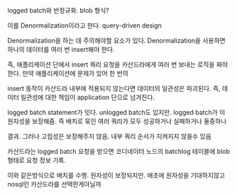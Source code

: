 logged batch와 반정규화. blob 형식?



이를 Denormalization이라고 한다. query-driven design





Denormalization을 하는 데 주의해야할 요소가 있다. Denormalization을 사용하면 하나의 데이터를 여러 번 insert해야 한다. 

즉, 애플리케이션 단에서 insert 쿼리 요청을 카산드라에게 여러 번 보내는 로직을 짜야 한다. 만약 애플리케이션에 문제가 있어 한 번의

insert 동작이 카산드라 내부에 적용되지 않는다면 데이터의 일관성은 파괴된다. 즉, 데이터 일관성에 대한 책임이 application 단으로 넘겨진다.


logged batch statement가 잇다. unlogged batch도 있지만. logged batch가 이 원자성을 보장해줌. 즉 배치로 묶인 여러 쿼리가 모두 성공하거나 실패하거나 둘중하나


결과. 그러나 고립성은 보장해주지 않음. 내부 쿼리 순서가 지켜지지 않을수 있음

카산드라는 logged batch 요청을 받으면 코디네이터 노드의 batchlog 테이블에 blob 형태로 요청 정보 기록.


이와 같은방식으로 배치를 수행. 원자성이 보장되지만. 애초에 원자성을 기대하지않고 nosql인 카산드라를 선택한게아닐까



